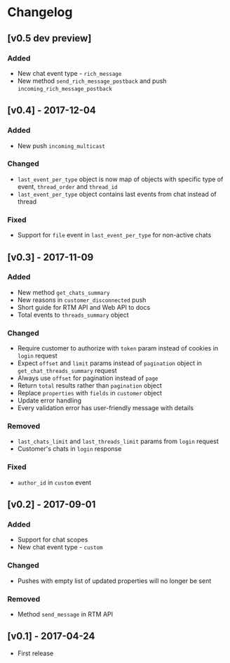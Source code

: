 # Changelog

## [v0.5 dev preview]

### Added
- New chat event type - `rich_message`
- New method `send_rich_message_postback` and push `incoming_rich_message_postback`


## [v0.4] - 2017-12-04

### Added
- New push `incoming_multicast` 

### Changed
- `last_event_per_type` object is now map of objects with specific type of event, `thread_order` and `thread_id`
- `last_event_per_type` object contains last events from chat instead of thread

### Fixed
- Support for `file` event in `last_event_per_type` for non-active chats

## [v0.3] - 2017-11-09

### Added
- New method `get_chats_summary`
- New reasons in `customer_disconnected` push
- Short guide for RTM API and Web API to docs
- Total events to `threads_summary` object

### Changed
- Require customer to authorize with `token` param instead of cookies in `login` request
- Expect `offset` and `limit` params instead of `pagination` object in `get_chat_threads_summary` request
- Always use `offset` for pagination instead of `page`
- Return `total` results rather than `pagination` object
- Replace `properties` with `fields` in `customer` object
- Update error handling
- Every validation error has user-friendly message with details

### Removed
- `last_chats_limit` and `last_threads_limit` params from `login` request
- Customer's chats in `login` response

### Fixed
 - `author_id` in `custom` event

## [v0.2] - 2017-09-01

### Added
- Support for chat scopes
- New chat event type - `custom`

### Changed
- Pushes with empty list of updated properties will no longer be sent

### Removed
- Method `send_message` in RTM API

## [v0.1] - 2017-04-24

- First release